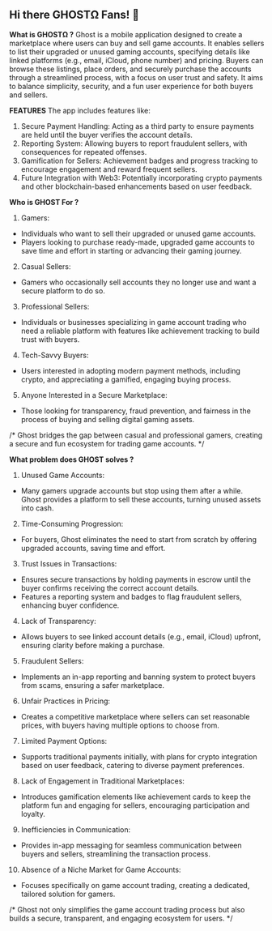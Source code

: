 ## Hi there GHOSTΩ Fans! 👋

**What is GHOSTΩ ?**
Ghost is a mobile application designed to create a marketplace where users can buy and sell game accounts. 
It enables sellers to list their upgraded or unused gaming accounts, specifying details like linked platforms (e.g., email, iCloud, phone number) and pricing. 
Buyers can browse these listings, place orders, and securely purchase the accounts through a streamlined process, with a focus on user trust and safety.
It aims to balance simplicity, security, and a fun user experience for both buyers and sellers.

**FEATURES**
The app includes features like:
1. Secure Payment Handling: Acting as a third party to ensure payments are held until the buyer verifies the account details.
2. Reporting System: Allowing buyers to report fraudulent sellers, with consequences for repeated offenses.
3. Gamification for Sellers: Achievement badges and progress tracking to encourage engagement and reward frequent sellers.
4. Future Integration with Web3: Potentially incorporating crypto payments and other blockchain-based enhancements based on user feedback.

**Who is GHOST For ?**

1. Gamers:
- Individuals who want to sell their upgraded or unused game accounts.
- Players looking to purchase ready-made, upgraded game accounts to save time and effort in starting or advancing their gaming journey.

2. Casual Sellers:
- Gamers who occasionally sell accounts they no longer use and want a secure platform to do so.

3. Professional Sellers:
- Individuals or businesses specializing in game account trading who need a reliable platform with features like achievement tracking to build trust with buyers.

4. Tech-Savvy Buyers:
- Users interested in adopting modern payment methods, including crypto, and appreciating a gamified, engaging buying process.

5. Anyone Interested in a Secure Marketplace:
- Those looking for transparency, fraud prevention, and fairness in the process of buying and selling digital gaming assets.

/* Ghost bridges the gap between casual and professional gamers, creating a secure and fun ecosystem for trading game accounts. */

**What problem does GHOST solves ?**

1. Unused Game Accounts:
- Many gamers upgrade accounts but stop using them after a while. Ghost provides a platform to sell these accounts, turning unused assets into cash.

2. Time-Consuming Progression:
- For buyers, Ghost eliminates the need to start from scratch by offering upgraded accounts, saving time and effort.

3. Trust Issues in Transactions:
- Ensures secure transactions by holding payments in escrow until the buyer confirms receiving the correct account details.
- Features a reporting system and badges to flag fraudulent sellers, enhancing buyer confidence.

4. Lack of Transparency:
- Allows buyers to see linked account details (e.g., email, iCloud) upfront, ensuring clarity before making a purchase.

5. Fraudulent Sellers:
- Implements an in-app reporting and banning system to protect buyers from scams, ensuring a safer marketplace.

6. Unfair Practices in Pricing:
- Creates a competitive marketplace where sellers can set reasonable prices, with buyers having multiple options to choose from.

7. Limited Payment Options:
- Supports traditional payments initially, with plans for crypto integration based on user feedback, catering to diverse payment preferences.

8. Lack of Engagement in Traditional Marketplaces:
- Introduces gamification elements like achievement cards to keep the platform fun and engaging for sellers, encouraging participation and loyalty.

9. Inefficiencies in Communication:
- Provides in-app messaging for seamless communication between buyers and sellers, streamlining the transaction process.

10. Absence of a Niche Market for Game Accounts:
- Focuses specifically on game account trading, creating a dedicated, tailored solution for gamers.

/* Ghost not only simplifies the game account trading process but also builds a secure, transparent, and engaging ecosystem for users. */
